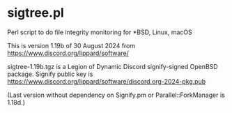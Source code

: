 # sigtree.pl
Perl script to do file integrity monitoring for *BSD, Linux, macOS

This is version 1.19b of 30 August 2024 from https://www.discord.org/lippard/software/

sigtree-1.19b.tgz is a Legion of Dynamic Discord signify-signed OpenBSD package. Signify public key is https://www.discord.org/lippard/software/discord.org-2024-pkg.pub

(Last version without dependency on Signify.pm or Parallel::ForkManager is 1.18d.)
